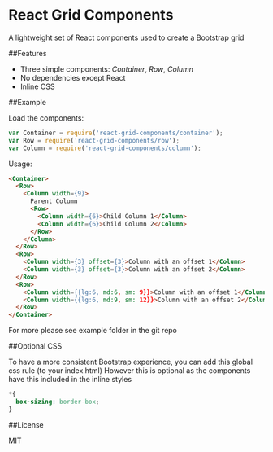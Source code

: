 React Grid Components
=======

A lightweight set of React components used to create a Bootstrap grid

##Features

* Three simple components: *Container*, *Row*, *Column*
* No dependencies except React
* Inline CSS

##Example

Load the components:

```js
var Container = require('react-grid-components/container');
var Row = require('react-grid-components/row');
var Column = require('react-grid-components/column');
```

Usage:

```html
<Container>
  <Row>
    <Column width={9}>
      Parent Column
      <Row>
        <Column width={6}>Child Column 1</Column>
        <Column width={6}>Child Column 2</Column>
      </Row>
    </Column>
  </Row>
  <Row>
    <Column width={3} offset={3}>Column with an offset 1</Column>
    <Column width={3} offset={3}>Column with an offset 2</Column>
  </Row>
  <Row>
    <Column width={{lg:6, md:6, sm: 9}}>Column with an offset 1</Column>
    <Column width={{lg:6, md:9, sm: 12}}>Column with an offset 2</Column>
  </Row>
</Container>
```

For more please see example folder in the git repo

##Optional CSS

To have a more consistent Bootstrap experience, you can add this global css rule (to your index.html)
However this is optional as the components have this included in the inline styles

```css
*{
  box-sizing: border-box;
}
```

##License

MIT
